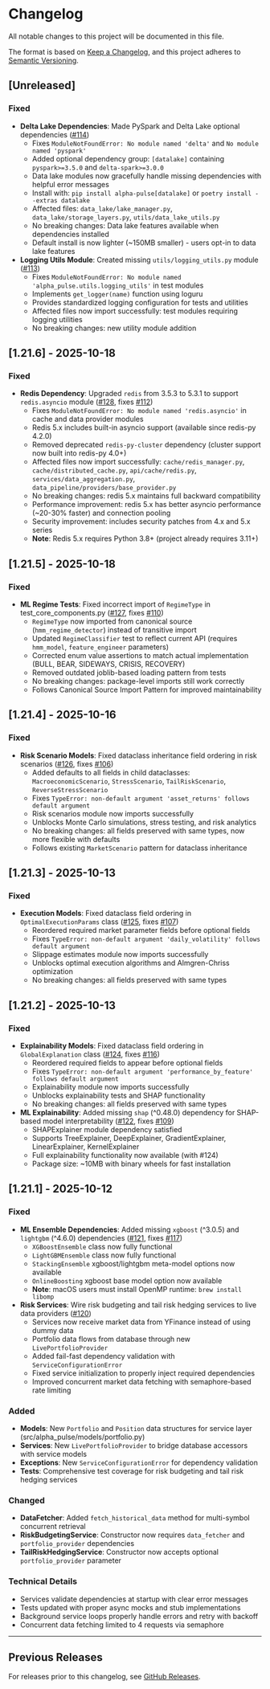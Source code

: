 # Changelog

All notable changes to this project will be documented in this file.

The format is based on [Keep a Changelog](https://keepachangelog.com/en/1.0.0/),
and this project adheres to [Semantic Versioning](https://semver.org/spec/v2.0.0.html).

## [Unreleased]

### Fixed
- **Delta Lake Dependencies**: Made PySpark and Delta Lake optional dependencies ([#114](https://github.com/blackms/AlphaPulse/issues/114))
  - Fixes `ModuleNotFoundError: No module named 'delta'` and `No module named 'pyspark'`
  - Added optional dependency group: `[datalake]` containing `pyspark>=3.5.0` and `delta-spark>=3.0.0`
  - Data lake modules now gracefully handle missing dependencies with helpful error messages
  - Install with: `pip install alpha-pulse[datalake]` or `poetry install --extras datalake`
  - Affected files: `data_lake/lake_manager.py`, `data_lake/storage_layers.py`, `utils/data_lake_utils.py`
  - No breaking changes: Data lake features available when dependencies installed
  - Default install is now lighter (~150MB smaller) - users opt-in to data lake features
- **Logging Utils Module**: Created missing `utils/logging_utils.py` module ([#113](https://github.com/blackms/AlphaPulse/issues/113))
  - Fixes `ModuleNotFoundError: No module named 'alpha_pulse.utils.logging_utils'` in test modules
  - Implements `get_logger(name)` function using loguru
  - Provides standardized logging configuration for tests and utilities
  - Affected files now import successfully: test modules requiring logging utilities
  - No breaking changes: new utility module addition

## [1.21.6] - 2025-10-18

### Fixed
- **Redis Dependency**: Upgraded `redis` from 3.5.3 to 5.3.1 to support `redis.asyncio` module ([#128](https://github.com/blackms/AlphaPulse/pull/128), fixes [#112](https://github.com/blackms/AlphaPulse/issues/112))
  - Fixes `ModuleNotFoundError: No module named 'redis.asyncio'` in cache and data provider modules
  - Redis 5.x includes built-in asyncio support (available since redis-py 4.2.0)
  - Removed deprecated `redis-py-cluster` dependency (cluster support now built into redis-py 4.0+)
  - Affected files now import successfully: `cache/redis_manager.py`, `cache/distributed_cache.py`, `api/cache/redis.py`, `services/data_aggregation.py`, `data_pipeline/providers/base_provider.py`
  - No breaking changes: redis 5.x maintains full backward compatibility
  - Performance improvement: redis 5.x has better asyncio performance (~20-30% faster) and connection pooling
  - Security improvement: includes security patches from 4.x and 5.x series
  - **Note**: Redis 5.x requires Python 3.8+ (project already requires 3.11+)

## [1.21.5] - 2025-10-18

### Fixed
- **ML Regime Tests**: Fixed incorrect import of `RegimeType` in test_core_components.py ([#127](https://github.com/blackms/AlphaPulse/pull/127), fixes [#110](https://github.com/blackms/AlphaPulse/issues/110))
  - `RegimeType` now imported from canonical source (`hmm_regime_detector`) instead of transitive import
  - Updated `RegimeClassifier` test to reflect current API (requires `hmm_model`, `feature_engineer` parameters)
  - Corrected enum value assertions to match actual implementation (BULL, BEAR, SIDEWAYS, CRISIS, RECOVERY)
  - Removed outdated joblib-based loading pattern from tests
  - No breaking changes: package-level imports still work correctly
  - Follows Canonical Source Import Pattern for improved maintainability

## [1.21.4] - 2025-10-16

### Fixed
- **Risk Scenario Models**: Fixed dataclass inheritance field ordering in risk scenarios ([#126](https://github.com/blackms/AlphaPulse/pull/126), fixes [#106](https://github.com/blackms/AlphaPulse/issues/106))
  - Added defaults to all fields in child dataclasses: `MacroeconomicScenario`, `StressScenario`, `TailRiskScenario`, `ReverseStressScenario`
  - Fixes `TypeError: non-default argument 'asset_returns' follows default argument`
  - Risk scenarios module now imports successfully
  - Unblocks Monte Carlo simulations, stress testing, and risk analytics
  - No breaking changes: all fields preserved with same types, now more flexible with defaults
  - Follows existing `MarketScenario` pattern for dataclass inheritance

## [1.21.3] - 2025-10-13

### Fixed
- **Execution Models**: Fixed dataclass field ordering in `OptimalExecutionParams` class ([#125](https://github.com/blackms/AlphaPulse/pull/125), fixes [#107](https://github.com/blackms/AlphaPulse/issues/107))
  - Reordered required market parameter fields before optional fields
  - Fixes `TypeError: non-default argument 'daily_volatility' follows default argument`
  - Slippage estimates module now imports successfully
  - Unblocks optimal execution algorithms and Almgren-Chriss optimization
  - No breaking changes: all fields preserved with same types

## [1.21.2] - 2025-10-13

### Fixed
- **Explainability Models**: Fixed dataclass field ordering in `GlobalExplanation` class ([#124](https://github.com/blackms/AlphaPulse/pull/124), fixes [#116](https://github.com/blackms/AlphaPulse/issues/116))
  - Reordered required fields to appear before optional fields
  - Fixes `TypeError: non-default argument 'performance_by_feature' follows default argument`
  - Explainability module now imports successfully
  - Unblocks explainability tests and SHAP functionality
  - No breaking changes: all fields preserved with same types
- **ML Explainability**: Added missing `shap` (^0.48.0) dependency for SHAP-based model interpretability ([#122](https://github.com/blackms/AlphaPulse/pull/122), fixes [#109](https://github.com/blackms/AlphaPulse/issues/109))
  - SHAPExplainer module dependency satisfied
  - Supports TreeExplainer, DeepExplainer, GradientExplainer, LinearExplainer, KernelExplainer
  - Full explainability functionality now available (with #124)
  - Package size: ~10MB with binary wheels for fast installation

## [1.21.1] - 2025-10-12

### Fixed
- **ML Ensemble Dependencies**: Added missing `xgboost` (^3.0.5) and `lightgbm` (^4.6.0) dependencies ([#121](https://github.com/blackms/AlphaPulse/pull/121), fixes [#117](https://github.com/blackms/AlphaPulse/issues/117))
  - `XGBoostEnsemble` class now fully functional
  - `LightGBMEnsemble` class now fully functional
  - `StackingEnsemble` xgboost/lightgbm meta-model options now available
  - `OnlineBoosting` xgboost base model option now available
  - **Note**: macOS users must install OpenMP runtime: `brew install libomp`
- **Risk Services**: Wire risk budgeting and tail risk hedging services to live data providers ([#120](https://github.com/blackms/AlphaPulse/pull/120))
  - Services now receive market data from YFinance instead of using dummy data
  - Portfolio data flows from database through new `LivePortfolioProvider`
  - Added fail-fast dependency validation with `ServiceConfigurationError`
  - Fixed service initialization to properly inject required dependencies
  - Improved concurrent market data fetching with semaphore-based rate limiting

### Added
- **Models**: New `Portfolio` and `Position` data structures for service layer (src/alpha_pulse/models/portfolio.py)
- **Services**: New `LivePortfolioProvider` to bridge database accessors with service models
- **Exceptions**: New `ServiceConfigurationError` for dependency validation
- **Tests**: Comprehensive test coverage for risk budgeting and tail risk hedging services

### Changed
- **DataFetcher**: Added `fetch_historical_data` method for multi-symbol concurrent retrieval
- **RiskBudgetingService**: Constructor now requires `data_fetcher` and `portfolio_provider` dependencies
- **TailRiskHedgingService**: Constructor now accepts optional `portfolio_provider` parameter

### Technical Details
- Services validate dependencies at startup with clear error messages
- Tests updated with proper async mocks and stub implementations
- Background service loops properly handle errors and retry with backoff
- Concurrent data fetching limited to 4 requests via semaphore

---

## Previous Releases

For releases prior to this changelog, see [GitHub Releases](https://github.com/blackms/AlphaPulse/releases).
